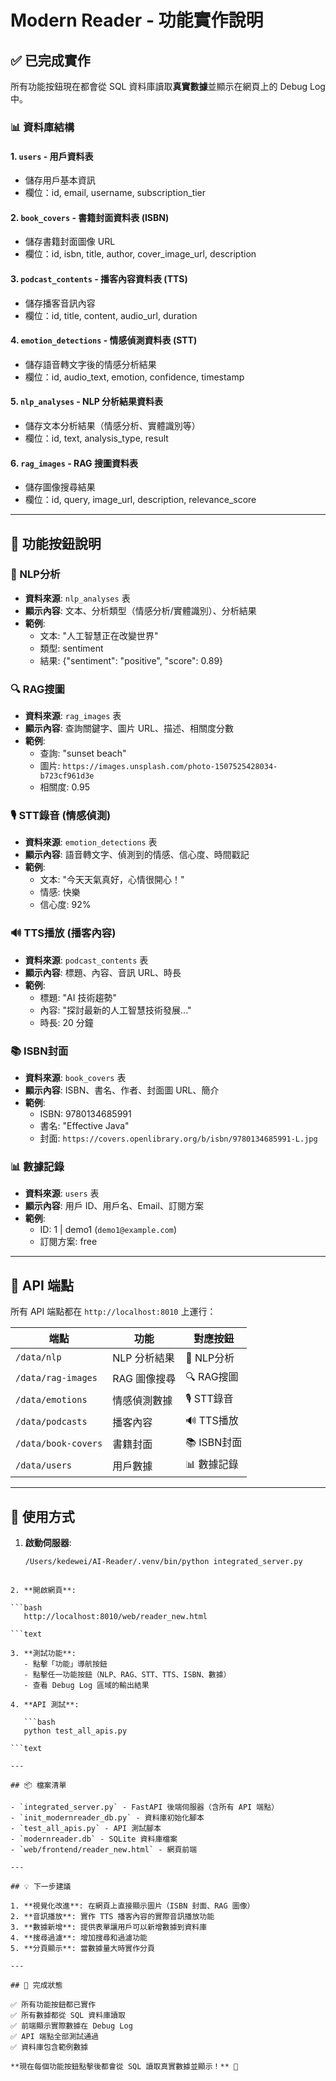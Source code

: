 # Modern Reader - 功能實作說明

## ✅ 已完成實作

所有功能按鈕現在都會從 SQL 資料庫讀取**真實數據**並顯示在網頁上的 Debug Log 中。

### 📊 資料庫結構

#### 1. `users` - 用戶資料表

- 儲存用戶基本資訊
- 欄位：id, email, username, subscription_tier

#### 2. `book_covers` - 書籍封面資料表 (ISBN)

- 儲存書籍封面圖像 URL
- 欄位：id, isbn, title, author, cover_image_url, description

#### 3. `podcast_contents` - 播客內容資料表 (TTS)

- 儲存播客音訊內容
- 欄位：id, title, content, audio_url, duration

#### 4. `emotion_detections` - 情感偵測資料表 (STT)

- 儲存語音轉文字後的情感分析結果
- 欄位：id, audio_text, emotion, confidence, timestamp

#### 5. `nlp_analyses` - NLP 分析結果資料表

- 儲存文本分析結果（情感分析、實體識別等）
- 欄位：id, text, analysis_type, result

#### 6. `rag_images` - RAG 搜圖資料表

- 儲存圖像搜尋結果
- 欄位：id, query, image_url, description, relevance_score

---

## 🎯 功能按鈕說明

### 📝 NLP分析

- **資料來源**: `nlp_analyses` 表
- **顯示內容**: 文本、分析類型（情感分析/實體識別）、分析結果
- **範例**:
  - 文本: "人工智慧正在改變世界"
  - 類型: sentiment
  - 結果: {"sentiment": "positive", "score": 0.89}

### 🔍 RAG搜圖

- **資料來源**: `rag_images` 表
- **顯示內容**: 查詢關鍵字、圖片 URL、描述、相關度分數
- **範例**:
  - 查詢: "sunset beach"
  - 圖片: `https://images.unsplash.com/photo-1507525428034-b723cf961d3e`
  - 相關度: 0.95

### 🎙️ STT錄音 (情感偵測)

- **資料來源**: `emotion_detections` 表
- **顯示內容**: 語音轉文字、偵測到的情感、信心度、時間戳記
- **範例**:
  - 文本: "今天天氣真好，心情很開心！"
  - 情感: 快樂
  - 信心度: 92%

### 🔊 TTS播放 (播客內容)

- **資料來源**: `podcast_contents` 表
- **顯示內容**: 標題、內容、音訊 URL、時長
- **範例**:
  - 標題: "AI 技術趨勢"
  - 內容: "探討最新的人工智慧技術發展..."
  - 時長: 20 分鐘

### 📚 ISBN封面

- **資料來源**: `book_covers` 表
- **顯示內容**: ISBN、書名、作者、封面圖 URL、簡介
- **範例**:
  - ISBN: 9780134685991
  - 書名: "Effective Java"
  - 封面: `https://covers.openlibrary.org/b/isbn/9780134685991-L.jpg`

### 📊 數據記錄

- **資料來源**: `users` 表
- **顯示內容**: 用戶 ID、用戶名、Email、訂閱方案
- **範例**:
  - ID: 1 | demo1 (`demo1@example.com`)
  - 訂閱方案: free

---

## 🔧 API 端點

所有 API 端點都在 `http://localhost:8010` 上運行：

| 端點 | 功能 | 對應按鈕 |
|------|------|----------|
| `/data/nlp` | NLP 分析結果 | 📝 NLP分析 |
| `/data/rag-images` | RAG 圖像搜尋 | 🔍 RAG搜圖 |
| `/data/emotions` | 情感偵測數據 | 🎙️ STT錄音 |
| `/data/podcasts` | 播客內容 | 🔊 TTS播放 |
| `/data/book-covers` | 書籍封面 | 📚 ISBN封面 |
| `/data/users` | 用戶數據 | 📊 數據記錄 |

---

## 🚀 使用方式

1. **啟動伺服器**:

   ```bash
   /Users/kedewei/AI-Reader/.venv/bin/python integrated_server.py

```text

2. **開啟網頁**:

```bash
   http://localhost:8010/web/reader_new.html

```text

3. **測試功能**:
   - 點擊「功能」導航按鈕
   - 點擊任一功能按鈕（NLP、RAG、STT、TTS、ISBN、數據）
   - 查看 Debug Log 區域的輸出結果

4. **API 測試**:

   ```bash
   python test_all_apis.py

```text

---

## 📦 檔案清單

- `integrated_server.py` - FastAPI 後端伺服器（含所有 API 端點）
- `init_modernreader_db.py` - 資料庫初始化腳本
- `test_all_apis.py` - API 測試腳本
- `modernreader.db` - SQLite 資料庫檔案
- `web/frontend/reader_new.html` - 網頁前端

---

## 💡 下一步建議

1. **視覺化改進**: 在網頁上直接顯示圖片（ISBN 封面、RAG 圖像）
2. **音訊播放**: 實作 TTS 播客內容的實際音訊播放功能
3. **數據新增**: 提供表單讓用戶可以新增數據到資料庫
4. **搜尋過濾**: 增加搜尋和過濾功能
5. **分頁顯示**: 當數據量大時實作分頁

---

## 🎉 完成狀態

✅ 所有功能按鈕都已實作
✅ 所有數據都從 SQL 資料庫讀取
✅ 前端顯示實際數據在 Debug Log
✅ API 端點全部測試通過
✅ 資料庫包含範例數據

**現在每個功能按鈕點擊後都會從 SQL 讀取真實數據並顯示！** 🚀

